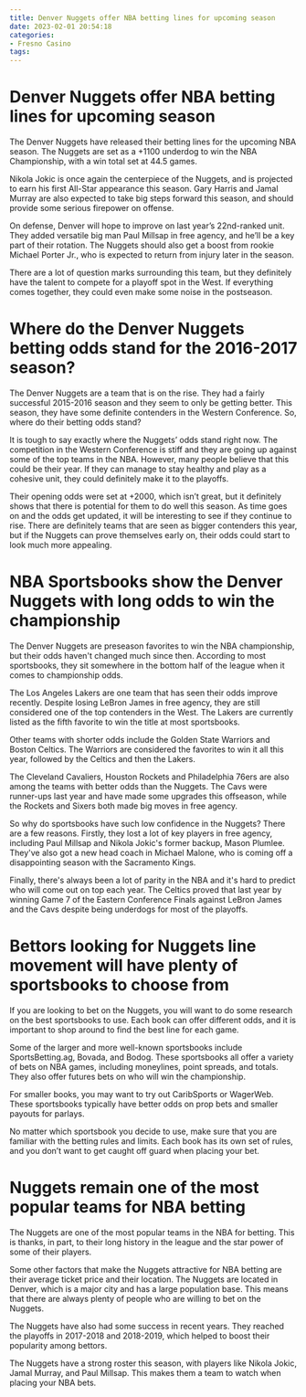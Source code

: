 ```yaml
---
title: Denver Nuggets offer NBA betting lines for upcoming season
date: 2023-02-01 20:54:18
categories:
- Fresno Casino
tags:
---
```



#  Denver Nuggets offer NBA betting lines for upcoming season

The Denver Nuggets have released their betting lines for the upcoming NBA season. The Nuggets are set as a +1100 underdog to win the NBA Championship, with a win total set at 44.5 games.

Nikola Jokic is once again the centerpiece of the Nuggets, and is projected to earn his first All-Star appearance this season. Gary Harris and Jamal Murray are also expected to take big steps forward this season, and should provide some serious firepower on offense.

On defense, Denver will hope to improve on last year’s 22nd-ranked unit. They added versatile big man Paul Millsap in free agency, and he’ll be a key part of their rotation. The Nuggets should also get a boost from rookie Michael Porter Jr., who is expected to return from injury later in the season.

There are a lot of question marks surrounding this team, but they definitely have the talent to compete for a playoff spot in the West. If everything comes together, they could even make some noise in the postseason.

#  Where do the Denver Nuggets betting odds stand for the 2016-2017 season?

The Denver Nuggets are a team that is on the rise. They had a fairly successful 2015-2016 season and they seem to only be getting better. This season, they have some definite contenders in the Western Conference. So, where do their betting odds stand?

It is tough to say exactly where the Nuggets’ odds stand right now. The competition in the Western Conference is stiff and they are going up against some of the top teams in the NBA. However, many people believe that this could be their year. If they can manage to stay healthy and play as a cohesive unit, they could definitely make it to the playoffs.

Their opening odds were set at +2000, which isn’t great, but it definitely shows that there is potential for them to do well this season. As time goes on and the odds get updated, it will be interesting to see if they continue to rise. There are definitely teams that are seen as bigger contenders this year, but if the Nuggets can prove themselves early on, their odds could start to look much more appealing.

#  NBA Sportsbooks show the Denver Nuggets with long odds to win the championship

The Denver Nuggets are preseason favorites to win the NBA championship, but their odds haven't changed much since then. According to most sportsbooks, they sit somewhere in the bottom half of the league when it comes to championship odds.

The Los Angeles Lakers are one team that has seen their odds improve recently. Despite losing LeBron James in free agency, they are still considered one of the top contenders in the West. The Lakers are currently listed as the fifth favorite to win the title at most sportsbooks.

Other teams with shorter odds include the Golden State Warriors and Boston Celtics. The Warriors are considered the favorites to win it all this year, followed by the Celtics and then the Lakers.

The Cleveland Cavaliers, Houston Rockets and Philadelphia 76ers are also among the teams with better odds than the Nuggets. The Cavs were runner-ups last year and have made some upgrades this offseason, while the Rockets and Sixers both made big moves in free agency.

So why do sportsbooks have such low confidence in the Nuggets? There are a few reasons. Firstly, they lost a lot of key players in free agency, including Paul Millsap and Nikola Jokic's former backup, Mason Plumlee. They've also got a new head coach in Michael Malone, who is coming off a disappointing season with the Sacramento Kings.

Finally, there's always been a lot of parity in the NBA and it's hard to predict who will come out on top each year. The Celtics proved that last year by winning Game 7 of the Eastern Conference Finals against LeBron James and the Cavs despite being underdogs for most of the playoffs.

#  Bettors looking for Nuggets line movement will have plenty of sportsbooks to choose from

If you are looking to bet on the Nuggets, you will want to do some research on the best sportsbooks to use. Each book can offer different odds, and it is important to shop around to find the best line for each game.

Some of the larger and more well-known sportsbooks include SportsBetting.ag, Bovada, and Bodog. These sportsbooks all offer a variety of bets on NBA games, including moneylines, point spreads, and totals. They also offer futures bets on who will win the championship.

For smaller books, you may want to try out CaribSports or WagerWeb. These sportsbooks typically have better odds on prop bets and smaller payouts for parlays.

No matter which sportsbook you decide to use, make sure that you are familiar with the betting rules and limits. Each book has its own set of rules, and you don’t want to get caught off guard when placing your bet.

#  Nuggets remain one of the most popular teams for NBA betting

The Nuggets are one of the most popular teams in the NBA for betting. This is thanks, in part, to their long history in the league and the star power of some of their players.

Some other factors that make the Nuggets attractive for NBA betting are their average ticket price and their location. The Nuggets are located in Denver, which is a major city and has a large population base. This means that there are always plenty of people who are willing to bet on the Nuggets.

The Nuggets have also had some success in recent years. They reached the playoffs in 2017-2018 and 2018-2019, which helped to boost their popularity among bettors.

The Nuggets have a strong roster this season, with players like Nikola Jokic, Jamal Murray, and Paul Millsap. This makes them a team to watch when placing your NBA bets.